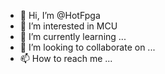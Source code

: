 - 👋 Hi, I’m @HotFpga
- 👀 I’m interested in MCU
- 🌱 I’m currently learning ...
- 💞️ I’m looking to collaborate on ...
- 📫 How to reach me ...

<!---
HotFpga/HotFpga is a ✨ special ✨ repository because its `README.md` (this file) appears on your GitHub profile.
You can click the Preview link to take a look at your changes.
--->
